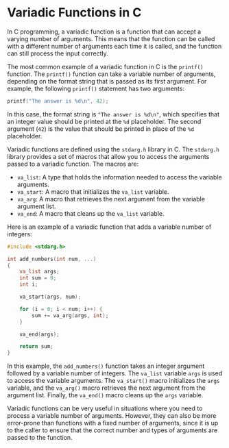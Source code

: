 # Variadic Functions in C

In C programming, a variadic function is a function that can accept a varying number of arguments. This means that the function can be called with a different number of arguments each time it is called, and the function can still process the input correctly.

The most common example of a variadic function in C is the `printf()` function. The `printf()` function can take a variable number of arguments, depending on the format string that is passed as its first argument. For example, the following `printf()` statement has two arguments:

```c
printf("The answer is %d\n", 42);
```

In this case, the format string is `"The answer is %d\n"`, which specifies that an integer value should be printed at the `%d` placeholder. The second argument (`42`) is the value that should be printed in place of the `%d` placeholder.

Variadic functions are defined using the `stdarg.h` library in C. The `stdarg.h` library provides a set of macros that allow you to access the arguments passed to a variadic function. The macros are:

- `va_list`: A type that holds the information needed to access the variable arguments.
- `va_start`: A macro that initializes the `va_list` variable.
- `va_arg`: A macro that retrieves the next argument from the variable argument list.
- `va_end`: A macro that cleans up the `va_list` variable.

Here is an example of a variadic function that adds a variable number of integers:

```c
#include <stdarg.h>

int add_numbers(int num, ...)
{
    va_list args;
    int sum = 0;
    int i;

    va_start(args, num);

    for (i = 0; i < num; i++) {
        sum += va_arg(args, int);
    }

    va_end(args);

    return sum;
}
```

In this example, the `add_numbers()` function takes an integer argument followed by a variable number of integers. The `va_list` variable `args` is used to access the variable arguments. The `va_start()` macro initializes the `args` variable, and the `va_arg()` macro retrieves the next argument from the argument list. Finally, the `va_end()` macro cleans up the `args` variable.

Variadic functions can be very useful in situations where you need to process a variable number of arguments. However, they can also be more error-prone than functions with a fixed number of arguments, since it is up to the caller to ensure that the correct number and types of arguments are passed to the function.